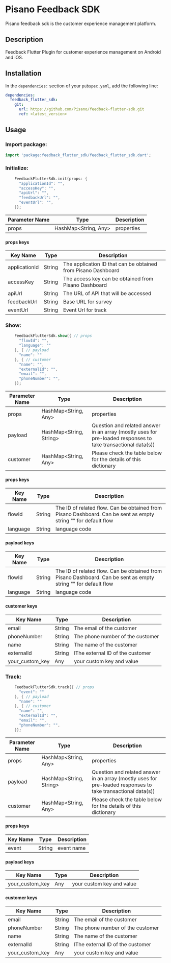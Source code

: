 
# Pisano Feedback SDK

Pisano feedback sdk is the customer experience management platform.

## Description

Feedback Flutter Plugin for customer experience management on Android and iOS.

## Installation

In the `dependencies:` section of your `pubspec.yaml`, add the following line:

```yaml
dependencies:
  feedback_flutter_sdk:
    git:
      url: https://github.com/Pisano/feedback-flutter-sdk.git
      ref: <latest_version>
```

## Usage

### Import package:

``` dart
import 'package:feedback_flutter_sdk/feedback_flutter_sdk.dart';
```

### Initialize:

``` dart
    FeedbackFlutterSdk.init(props: {
      "applicationId": "",
      "accessKey": "",
      "apiUrl": "",
      "feedbackUrl": "",
      "eventUrl": "",
    });
```
| Parameter Name | Type  | Description  |
| ------- | --- | --- |
| props | HashMap<String, Any> | properties |


#### props keys
| Key Name | Type  | Description  |
| ------- | --- | --- |
| applicationId | String | The application ID that can be obtained from Pisano Dashboard |
| accessKey | String | The access key can be obtained from Pisano Dashboard |
| apiUrl | String | The URL of API that will be accessed |
| feedbackUrl | String | Base URL for survey |
| eventUrl | String | Event Url for track |

### Show:

``` dart
    FeedbackFlutterSdk.show({ // props
      "flowId": "",
      "language": ""
    }, { // payload
      "name": ""
    }, { // customer
      "name": "",
      "externalId": "",
      "email": "",
      "phoneNumber": "",
    });
```

| Parameter Name | Type  | Description  |
| ------- | --- | --- |
| props | HashMap<String, Any> | properties |
| payload | HashMap<String, String> | Question and related answer in an array (mostly uses for pre-loaded responses to take transactional data(s)) |
| customer | HashMap<String, Any> | Please check the table below for the details of this dictionary |

#### props keys
| Key Name | Type  | Description  |
| ------- | --- | --- |
| flowId | String | The ID of related flow. Can be obtained from Pisano Dashboard. Can be sent as empty string "" for default flow |
| language | String | language code |

#### payload keys
| Key Name | Type  | Description  |
| ------- | --- | --- |
| flowId | String | The ID of related flow. Can be obtained from Pisano Dashboard. Can be sent as empty string "" for default flow |
| language | String | language code |

#### customer keys
| Key Name | Type  | Description  |
| ------- | --- | --- |
| email | String | The email of the customer |
| phoneNumber | String | The phone number of the customer |
| name | String | The name of the customer |
| externalId | String | lThe external ID of the customer |
| your_custom_key | Any | your custom key and value |

### Track:

``` dart
    FeedbackFlutterSdk.track({ // props
      "event": ""
    }, { // payload
      "name": ""
    }, { // customer
      "name": "",
      "externalId": "",
      "email": "",
      "phoneNumber": "",
    });
```

| Parameter Name | Type  | Description  |
| ------- | --- | --- |
| props | HashMap<String, Any> | properties |
| payload | HashMap<String, String> | Question and related answer in an array (mostly uses for pre-loaded responses to take transactional data(s)) |
| customer | HashMap<String, Any> | Please check the table below for the details of this dictionary |

#### props keys
| Key Name | Type  | Description  |
| ------- | --- | --- |
| event | String | event name |

#### payload keys
| Key Name | Type  | Description  |
| ------- | --- | --- |
| your_custom_key | Any | your custom key and value |

#### customer keys
| Key Name | Type  | Description  |
| ------- | --- | --- |
| email | String | The email of the customer |
| phoneNumber | String | The phone number of the customer |
| name | String | The name of the customer |
| externalId | String | lThe external ID of the customer |
| your_custom_key | Any | your custom key and value |


